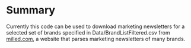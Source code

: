 # Summary

Currently this code can be used to download marketing newsletters for a selected set of brands specified in Data/BrandListFiltered.csv from [milled.com](milled.com), a website that parses marketing newsletters of many brands.
